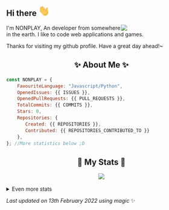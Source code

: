 ## Hi there <img src="https://raw.githubusercontent.com/Xenolit/Xenolit/main/.github/wave.gif" width="30px"> 
<img align="right" src="https://avatars.githubusercontent.com/u/76615486?v=4" width="200" />
I'm NONPLAY, An developer from somewhere in the earth. I like to code web applications and games. 
  
Thanks for visiting my github profile. Have a great day ahead!~
  
<h2 align="center"> ✨ About Me ✨</h2>

```js
const NONPLAY = {
    FavouriteLanguage: "Javascript/Python",
    OpenedIssues: {{ ISSUES }},
    OpenedPullRequests: {{ PULL_REQUESTS }},
    TotalCommits: {{ COMMITS }},
    Stars: 0,
    Repositories: {
       Created: {{ REPOSITORIES }},
       Contributed: {{ REPOSITORIES_CONTRIBUTED_TO }}
    },
}; //More statistics below ;D
```
  
<h2 align="center"> 🚀 My Stats 🚀</h2>
<p align="center">
<img src="https://github-readme-stats.vercel.app/api?username=Xenolit&show_icons=true&theme=radical">
</p>
<details>
  <summary>
      Even more stats
  </summary>
  <p align="center">
    <img src="https://github-readme-streak-stats.herokuapp.com/?user=Xenolit&theme=tokyonight">
    <img src="https://github-profile-trophy.vercel.app/?username=Xenolit&theme=dracula">
    <img src="https://github-readme-stats.vercel.app/api/top-langs/?username=Xenolit&langs_count=8">
  </p>
</details>
  
<!-- Last updated on Sun Feb 13 2022 17:51:26 GMT+0000 (Coordinated Universal Time) ;-;-->
<i>Last updated on 13th February 2022 using magic</i> ✨